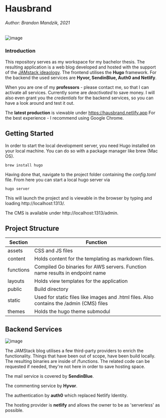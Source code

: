 # Hausbrand

###### Author: Brandon Mandzik, 2021

![image](https://user-images.githubusercontent.com/35039517/119002497-396e7680-b98d-11eb-85f6-cdc598d1eb69.png)

### Introduction

This repository serves as my workspace for my bachelor thesis. The resulting application is a web blog developed and hosted with the support of the [JAMstack ideaology](https://jamstack.org). The frontend utilises the **Hugo** framework. For the backend the used services are **Hyvor, SendinBlue, Auth0 and Netlify**. 

When you are one of my **professors** - please contact me, so that I can activate all services. Currently some are *deactivated* to save money. I will also even grant you the *credentials* for the backend services, so you can have a look around and test it out.

The **latest production** is viewable under https://hausbrand.netlify.app
For the best experience - I recommend  using Google Chrome.



## Getting Started

In order to start the local development server, you need Hugo installed on your local machine. You can do so with a package manager like brew (Mac OS).

```shell
brew install hugo
```

Having done that, navigate to the project folder containing the _config.toml_ file.
From here you can start a local hugo server via

```shell
hugo server
```

This will launch the project and is viewable in the browser by typing and loading http://localhost:1313/.

The CMS is available under http://localhost:1313/admin.



## Project Structure

| Section   | Function                                                     |
| --------- | ------------------------------------------------------------ |
| assets    | CSS and JS files                                             |
| content   | Holds content for the templating as markdown files.          |
| functions | Compiled Go binaries for AWS servers. Function name results in endpoint name |
| layouts   | Holds view templates for the application                     |
| public    | Build directory                                              |
| static    | Used for static files like images and .html files. Also contains the /admin (CMS) files |
| themes    | Holds the hugo theme submodul                                |



## Backend Services

![image](https://user-images.githubusercontent.com/35039517/119002391-1f349880-b98d-11eb-893d-68d0c4808b01.png)

The JAMStack blog utilises a few third-party providers to enrich the functionality. Things that have been out of scope, have been build locally. The resulting binaries are inside of /functions. The related code can be requested if needed, they're not here in order to save hosting space. 

The mail service is covered by **SendinBlue**.

The commenting service by __Hyvor__.

The authentication by __auth0__ which replaced Netlify Identity. 

The hosting provider is **netlify** and allows the owner to be as 'serverless' as possible. 

